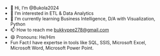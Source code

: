 - 👋 Hi, I’m @Bukola2024
- 👀 I’m interested in ETL & Data Analytics
- 🌱 I’m currently learning Business Intelligence, D/A with Visualization, Python
- 📫 How to reach me bukkypee278@gmail.com
- 😄 Pronouns: He/Him
- Fun Fact:I have expertse in tools like SQL, SSIS, Microsoft Excel, Microsoft Word, Microsoft Power Point.

<!---
Bukola2024/Bukola2024 is a ✨ special ✨ repository because its `README.md` (this file) appears on your GitHub profile.
You can click the Preview link to take a look at your changes.
--->
